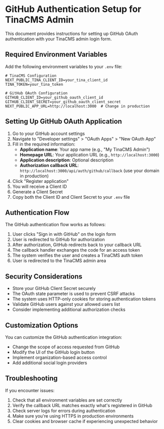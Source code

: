 # GitHub Authentication Setup for TinaCMS Admin

This document provides instructions for setting up GitHub OAuth authentication with your TinaCMS admin login form.

## Required Environment Variables

Add the following environment variables to your `.env` file:

```
# TinaCMS Configuration
NEXT_PUBLIC_TINA_CLIENT_ID=your_tina_client_id
TINA_TOKEN=your_tina_token

# GitHub OAuth Configuration
GITHUB_CLIENT_ID=your_github_oauth_client_id
GITHUB_CLIENT_SECRET=your_github_oauth_client_secret
NEXT_PUBLIC_APP_URL=http://localhost:3000  # Change in production
```

## Setting Up GitHub OAuth Application

1. Go to your GitHub account settings
2. Navigate to "Developer settings" > "OAuth Apps" > "New OAuth App"
3. Fill in the required information:
   - **Application name**: Your app name (e.g., "My TinaCMS Admin")
   - **Homepage URL**: Your application URL (e.g., `http://localhost:3000`)
   - **Application description**: Optional description
   - **Authorization callback URL**: `http://localhost:3000/api/auth/github/callback` (use your domain in production)
4. Click "Register application"
5. You will receive a Client ID
6. Generate a Client Secret
7. Copy both the Client ID and Client Secret to your `.env` file

## Authentication Flow

The GitHub authentication flow works as follows:

1. User clicks "Sign in with GitHub" on the login form
2. User is redirected to GitHub for authorization
3. After authorization, GitHub redirects back to your callback URL
4. The callback handler exchanges the code for an access token
5. The system verifies the user and creates a TinaCMS auth token
6. User is redirected to the TinaCMS admin area

## Security Considerations

- Store your GitHub Client Secret securely
- The OAuth state parameter is used to prevent CSRF attacks
- The system uses HTTP-only cookies for storing authentication tokens
- Validate GitHub users against your allowed users list
- Consider implementing additional authorization checks

## Customization Options

You can customize the GitHub authentication integration:

- Change the scope of access requested from GitHub
- Modify the UI of the GitHub login button
- Implement organization-based access control
- Add additional social login providers

## Troubleshooting

If you encounter issues:

1. Check that all environment variables are set correctly
2. Verify the callback URL matches exactly what's registered in GitHub
3. Check server logs for errors during authentication
4. Make sure you're using HTTPS in production environments
5. Clear cookies and browser cache if experiencing unexpected behavior
